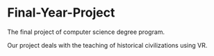 # Final-Year-Project
The  final project of computer science degree program.

Our project deals with the teaching of historical civilizations using VR.
